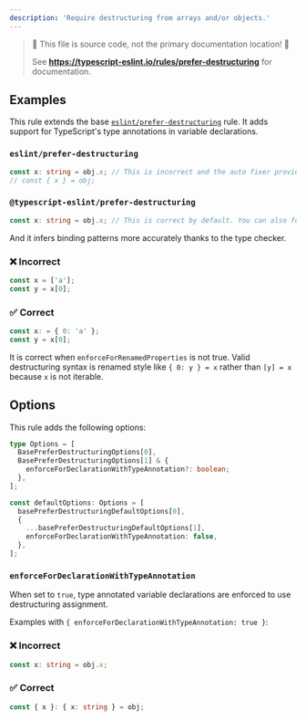 ```yaml
---
description: 'Require destructuring from arrays and/or objects.'
---
```


> 🛑 This file is source code, not the primary documentation location! 🛑
>
> See **https://typescript-eslint.io/rules/prefer-destructuring** for documentation.

## Examples

This rule extends the base [`eslint/prefer-destructuring`](https://eslint.org/docs/rules/prfer-destructuring) rule.
It adds support for TypeScript's type annotations in variable declarations.

<!-- tabs -->

### `eslint/prefer-destructuring`

```ts
const x: string = obj.x; // This is incorrect and the auto fixer provides following untyped fix.
// const { x } = obj;
```

### `@typescript-eslint/prefer-destructuring`

```ts
const x: string = obj.x; // This is correct by default. You can also forbid this by an option.
```

<!-- /tabs -->

And it infers binding patterns more accurately thanks to the type checker.

<!-- tabs -->

### ❌ Incorrect

```ts
const x = ['a'];
const y = x[0];
```

### ✅ Correct

```ts
const x: = { 0: 'a' };
const y = x[0];
```

It is correct when `enforceForRenamedProperties` is not true.
Valid destructuring syntax is renamed style like `{ 0: y } = x` rather than `[y] = x` because `x` is not iterable.

## Options

This rule adds the following options:

```ts
type Options = [
  BasePreferDestructuringOptions[0],
  BasePreferDestructuringOptions[1] & {
    enforceForDeclarationWithTypeAnnotation?: boolean;
  },
];

const defaultOptions: Options = [
  basePreferDestructuringDefaultOptions[0],
  {
    ...basePreferDestructuringDefaultOptions[1],
    enforceForDeclarationWithTypeAnnotation: false,
  },
];
```

### `enforceForDeclarationWithTypeAnnotation`

When set to `true`, type annotated variable declarations are enforced to use destructuring assignment.

Examples with `{ enforceForDeclarationWithTypeAnnotation: true }`:

<!--tabs-->

### ❌ Incorrect

```ts
const x: string = obj.x;
```

### ✅ Correct

```ts
const { x }: { x: string } = obj;
```
